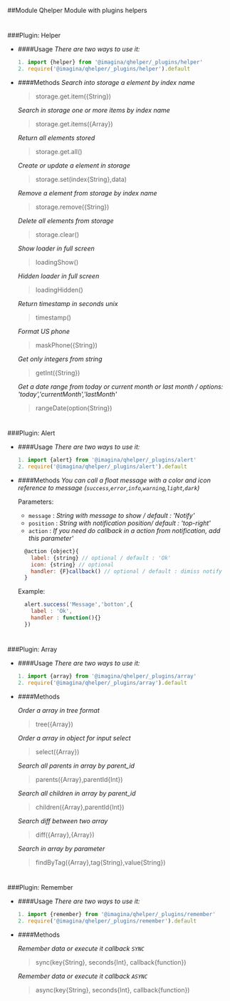 ##Module Qhelper
Module with plugins helpers
#

###Plugin: Helper
- ####Usage 
  *There are two ways to use it:*
  ```js
  1. import {helper} from '@imagina/qhelper/_plugins/helper'
  2. require('@imagina/qhelper/_plugins/helper').default
  ```

- ####Methods
  _Search into storage a element by index name_
  > storage.get.item({String})
  
  _Search in storage one or more items by index name_
  > storage.get.items({Array}) 
  
  _Return all elements stored_
  > storage.get.all()
  
  _Create or update a element in storage_
  > storage.set(index{String},data)
  
  _Remove a element from storage by index name_
  > storage.remove({String})
  
  _Delete all elements from storage_
  > storage.clear()
  
  _Show loader in full screen_
  > loadingShow()
  
  _Hidden loader in full screen_
  > loadingHidden()
  
  _Return timestamp in seconds unix_
  > timestamp()
  
  _Format US phone_
  > maskPhone({String})
  
  _Get only integers from string_
  > getInt({String})
  
  _Get a date range from today or current month or last month / options: 'today','currentMonth','lastMonth'_
  > rangeDate(option{String})
  
#
###Plugin: Alert
- ####Usage 
  *There are two ways to use it:*
  ```js
  1. import {alert} from '@imagina/qhelper/_plugins/alert'
  2. require('@imagina/qhelper/_plugins/alert').default
  ```

- ####Methods
  _You can call a float message with a color and icon reference to message (`success`,`error`,`info`,`warning`,`light`,`dark`)_
  
  Parameters:
  - `message` : _String with message to show / default : 'Notify'_
  - `position` : _String with notification position/ default : 'top-right'_
  - `action` : _If you need do callback in a action from notification, add this parameter'_
  ```js
    @action {object}{
      label: {string} // optional / default : 'Ok'
      icon: {string} // optional
      handler: {F}callback() // optional / default : dimiss notify
    }
  ```
  
  Example:
  ```js
    alert.success('Message','botton',{
      label : 'Ok',
      handler : function(){}
    })
  ```
  
#
###Plugin: Array
- ####Usage 
  *There are two ways to use it:*
  ```js
  1. import {array} from '@imagina/qhelper/_plugins/array'
  2. require('@imagina/qhelper/_plugins/array').default
  ```

- ####Methods
  
  _Order a array in tree format_
  > tree({Array})
  
  _Order a array in object for input select_
  > select({Array})

  _Search all parents in array by parent_id_
  > parents({Array},parentId{Int})
  
  _Search all children in array by parent_id_
  > children({Array},parentId{Int})
  
  _Search diff between two array_
  > diff({Array},{Array})
  
  _Search in array by parameter_
  > findByTag({Array},tag{String},value{String})


#
###Plugin: Remember
- ####Usage 
  *There are two ways to use it:*
  ```js
  1. import {remember} from '@imagina/qhelper/_plugins/remember'
  2. require('@imagina/qhelper/_plugins/remember').default
  ```

- ####Methods
  
  _Remember data or execute it callback `SYNC`_
  > sync(key{String}, seconds{Int}, callback{function})
  
  _Remember data or execute it callback `ASYNC`_
  > async(key{String}, seconds{Int}, callback{function})
